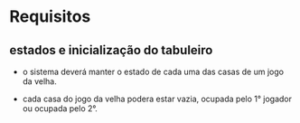 # Requisitos

## estados e inicialização do tabuleiro

* o sistema deverá manter o estado de cada uma das 
casas de
um jogo da velha.

* cada casa do jogo da velha podera estar vazia,
ocupada
pelo 1° jogador ou ocupada pelo 2°.
